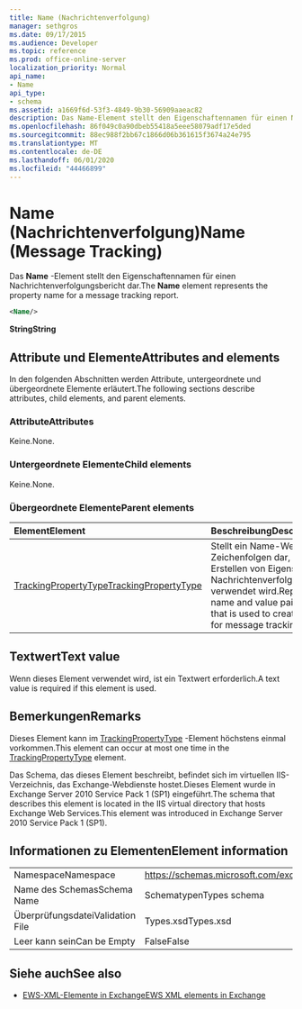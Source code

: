 ```yaml
---
title: Name (Nachrichtenverfolgung)
manager: sethgros
ms.date: 09/17/2015
ms.audience: Developer
ms.topic: reference
ms.prod: office-online-server
localization_priority: Normal
api_name:
- Name
api_type:
- schema
ms.assetid: a1669f6d-53f3-4849-9b30-56909aaeac82
description: Das Name-Element stellt den Eigenschaftennamen für einen Nachrichtenverfolgungsbericht dar.
ms.openlocfilehash: 86f049c0a90dbeb55418a5eee58079adf17e5ded
ms.sourcegitcommit: 88ec988f2bb67c1866d06b361615f3674a24e795
ms.translationtype: MT
ms.contentlocale: de-DE
ms.lasthandoff: 06/01/2020
ms.locfileid: "44466899"
---
```

# <a name="name-message-tracking"></a><span data-ttu-id="06804-103">Name (Nachrichtenverfolgung)</span><span class="sxs-lookup"><span data-stu-id="06804-103">Name (Message Tracking)</span></span>

<span data-ttu-id="06804-104">Das **Name** -Element stellt den Eigenschaftennamen für einen Nachrichtenverfolgungsbericht dar.</span><span class="sxs-lookup"><span data-stu-id="06804-104">The **Name** element represents the property name for a message tracking report.</span></span> 
  
```xml
<Name/>
```

<span data-ttu-id="06804-105">**String**</span><span class="sxs-lookup"><span data-stu-id="06804-105">**String**</span></span>

## <a name="attributes-and-elements"></a><span data-ttu-id="06804-106">Attribute und Elemente</span><span class="sxs-lookup"><span data-stu-id="06804-106">Attributes and elements</span></span>

<span data-ttu-id="06804-107">In den folgenden Abschnitten werden Attribute, untergeordnete und übergeordnete Elemente erläutert.</span><span class="sxs-lookup"><span data-stu-id="06804-107">The following sections describe attributes, child elements, and parent elements.</span></span>
  
### <a name="attributes"></a><span data-ttu-id="06804-108">Attribute</span><span class="sxs-lookup"><span data-stu-id="06804-108">Attributes</span></span>

<span data-ttu-id="06804-109">Keine.</span><span class="sxs-lookup"><span data-stu-id="06804-109">None.</span></span>
  
### <a name="child-elements"></a><span data-ttu-id="06804-110">Untergeordnete Elemente</span><span class="sxs-lookup"><span data-stu-id="06804-110">Child elements</span></span>

<span data-ttu-id="06804-111">Keine.</span><span class="sxs-lookup"><span data-stu-id="06804-111">None.</span></span>
  
### <a name="parent-elements"></a><span data-ttu-id="06804-112">Übergeordnete Elemente</span><span class="sxs-lookup"><span data-stu-id="06804-112">Parent elements</span></span>

|<span data-ttu-id="06804-113">**Element**</span><span class="sxs-lookup"><span data-stu-id="06804-113">**Element**</span></span>|<span data-ttu-id="06804-114">**Beschreibung**</span><span class="sxs-lookup"><span data-stu-id="06804-114">**Description**</span></span>|
|:-----|:-----|
|[<span data-ttu-id="06804-115">TrackingPropertyType</span><span class="sxs-lookup"><span data-stu-id="06804-115">TrackingPropertyType</span></span>](trackingpropertytype.md) <br/> |<span data-ttu-id="06804-116">Stellt ein Name-Wert-Paar von Zeichenfolgen dar, das zum Erstellen von Eigenschaften für Nachrichtenverfolgungsberichte verwendet wird.</span><span class="sxs-lookup"><span data-stu-id="06804-116">Represents a name and value pair of strings that is used to create properties for message tracking reports.</span></span>  <br/> |
   
## <a name="text-value"></a><span data-ttu-id="06804-117">Textwert</span><span class="sxs-lookup"><span data-stu-id="06804-117">Text value</span></span>

<span data-ttu-id="06804-118">Wenn dieses Element verwendet wird, ist ein Textwert erforderlich.</span><span class="sxs-lookup"><span data-stu-id="06804-118">A text value is required if this element is used.</span></span>
  
## <a name="remarks"></a><span data-ttu-id="06804-119">Bemerkungen</span><span class="sxs-lookup"><span data-stu-id="06804-119">Remarks</span></span>

<span data-ttu-id="06804-120">Dieses Element kann im [TrackingPropertyType](trackingpropertytype.md) -Element höchstens einmal vorkommen.</span><span class="sxs-lookup"><span data-stu-id="06804-120">This element can occur at most one time in the [TrackingPropertyType](trackingpropertytype.md) element.</span></span> 
  
<span data-ttu-id="06804-121">Das Schema, das dieses Element beschreibt, befindet sich im virtuellen IIS-Verzeichnis, das Exchange-Webdienste hostet.Dieses Element wurde in Exchange Server 2010 Service Pack 1 (SP1) eingeführt.</span><span class="sxs-lookup"><span data-stu-id="06804-121">The schema that describes this element is located in the IIS virtual directory that hosts Exchange Web Services.This element was introduced in Exchange Server 2010 Service Pack 1 (SP1).</span></span>
  
## <a name="element-information"></a><span data-ttu-id="06804-122">Informationen zu Elementen</span><span class="sxs-lookup"><span data-stu-id="06804-122">Element information</span></span>

|||
|:-----|:-----|
|<span data-ttu-id="06804-123">Namespace</span><span class="sxs-lookup"><span data-stu-id="06804-123">Namespace</span></span>  <br/> |https://schemas.microsoft.com/exchange/services/2006/types  <br/> |
|<span data-ttu-id="06804-124">Name des Schemas</span><span class="sxs-lookup"><span data-stu-id="06804-124">Schema Name</span></span>  <br/> |<span data-ttu-id="06804-125">Schematypen</span><span class="sxs-lookup"><span data-stu-id="06804-125">Types schema</span></span>  <br/> |
|<span data-ttu-id="06804-126">Überprüfungsdatei</span><span class="sxs-lookup"><span data-stu-id="06804-126">Validation File</span></span>  <br/> |<span data-ttu-id="06804-127">Types.xsd</span><span class="sxs-lookup"><span data-stu-id="06804-127">Types.xsd</span></span>  <br/> |
|<span data-ttu-id="06804-128">Leer kann sein</span><span class="sxs-lookup"><span data-stu-id="06804-128">Can be Empty</span></span>  <br/> |<span data-ttu-id="06804-129">False</span><span class="sxs-lookup"><span data-stu-id="06804-129">False</span></span>  <br/> |
   
## <a name="see-also"></a><span data-ttu-id="06804-130">Siehe auch</span><span class="sxs-lookup"><span data-stu-id="06804-130">See also</span></span>

- [<span data-ttu-id="06804-131">EWS-XML-Elemente in Exchange</span><span class="sxs-lookup"><span data-stu-id="06804-131">EWS XML elements in Exchange</span></span>](ews-xml-elements-in-exchange.md)

